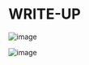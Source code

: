 # WRITE-UP

![image](https://github.com/user-attachments/assets/ad307de4-acfa-4a3b-889b-e59b24176334)


![image](https://github.com/user-attachments/assets/4d4aed4c-64e2-458d-86aa-5c376841cc5b)
